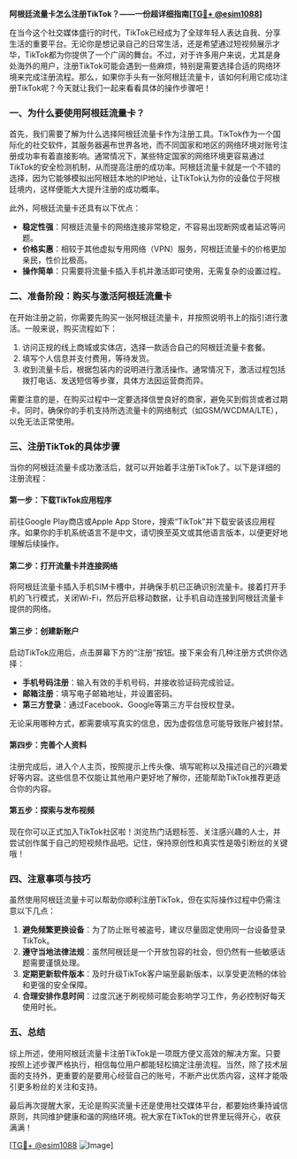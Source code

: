 **阿根廷流量卡怎么注册TikTok？——一份超详细指南[[TG💪+ @esim1088](https://t.me/s/esim1088)]**

在当今这个社交媒体盛行的时代，TikTok已经成为了全球年轻人表达自我、分享生活的重要平台。无论你是想记录自己的日常生活，还是希望通过短视频展示才华，TikTok都为你提供了一个广阔的舞台。不过，对于许多用户来说，尤其是身处海外的用户，注册TikTok可能会遇到一些麻烦，特别是需要选择合适的网络环境来完成注册流程。那么，如果你手头有一张阿根廷流量卡，该如何利用它成功注册TikTok呢？今天就让我们一起来看看具体的操作步骤吧！

### 一、为什么要使用阿根廷流量卡？

首先，我们需要了解为什么选择阿根廷流量卡作为注册工具。TikTok作为一个国际化的社交软件，其服务器遍布世界各地，而不同国家和地区的网络环境对账号注册成功率有着直接影响。通常情况下，某些特定国家的网络环境更容易通过TikTok的安全检测机制，从而提高注册的成功率。阿根廷流量卡就是一个不错的选择，因为它能够模拟出阿根廷本地的IP地址，让TikTok认为你的设备位于阿根廷境内，这样便能大大提升注册的成功概率。

此外，阿根廷流量卡还具有以下优点：
- **稳定性强**：阿根廷流量卡的网络连接非常稳定，不容易出现断网或者延迟等问题。
- **价格实惠**：相较于其他虚拟专用网络（VPN）服务，阿根廷流量卡的价格更加亲民，性价比极高。
- **操作简单**：只需要将流量卡插入手机并激活即可使用，无需复杂的设置过程。

### 二、准备阶段：购买与激活阿根廷流量卡

在开始注册之前，你需要先购买一张阿根廷流量卡，并按照说明书上的指引进行激活。一般来说，购买流程如下：

1. 访问正规的线上商城或实体店，选择一款适合自己的阿根廷流量卡套餐。
2. 填写个人信息并支付费用，等待发货。
3. 收到流量卡后，根据包装内的说明进行激活操作。通常情况下，激活过程包括拨打电话、发送短信等步骤，具体方法因运营商而异。

需要注意的是，在购买过程中一定要选择信誉良好的商家，避免买到假货或者过期卡。同时，确保你的手机支持所选流量卡的网络制式（如GSM/WCDMA/LTE），以免无法正常使用。

### 三、注册TikTok的具体步骤

当你的阿根廷流量卡成功激活后，就可以开始着手注册TikTok了。以下是详细的注册流程：

#### 第一步：下载TikTok应用程序
前往Google Play商店或Apple App Store，搜索“TikTok”并下载安装该应用程序。如果你的手机系统语言不是中文，请切换至英文或其他语言版本，以便更好地理解后续操作。

#### 第二步：打开流量卡并连接网络
将阿根廷流量卡插入手机SIM卡槽中，并确保手机已正确识别流量卡。接着打开手机的飞行模式，关闭Wi-Fi，然后开启移动数据，让手机自动连接到阿根廷流量卡提供的网络。

#### 第三步：创建新账户
启动TikTok应用后，点击屏幕下方的“注册”按钮。接下来会有几种注册方式供你选择：
- **手机号码注册**：输入有效的手机号码，并接收验证码完成验证。
- **邮箱注册**：填写电子邮箱地址，并设置密码。
- **第三方登录**：通过Facebook、Google等第三方平台授权登录。

无论采用哪种方式，都需要填写真实的信息，因为虚假信息可能导致账户被封禁。

#### 第四步：完善个人资料
注册完成后，进入个人主页，按照提示上传头像、填写昵称以及描述自己的兴趣爱好等内容。这些信息不仅能让其他用户更好地了解你，还能帮助TikTok推荐更适合你的内容。

#### 第五步：探索与发布视频
现在你可以正式加入TikTok社区啦！浏览热门话题标签、关注感兴趣的人士，并尝试创作属于自己的短视频作品吧。记住，保持原创性和真实性是吸引粉丝的关键哦！

### 四、注意事项与技巧

虽然使用阿根廷流量卡可以帮助你顺利注册TikTok，但在实际操作过程中仍需注意以下几点：

1. **避免频繁更换设备**：为了防止账号被盗号，建议尽量固定使用同一台设备登录TikTok。
2. **遵守当地法律法规**：虽然阿根廷是一个开放包容的社会，但仍然有一些敏感话题需要谨慎处理。
3. **定期更新软件版本**：及时升级TikTok客户端至最新版本，以享受更流畅的体验和更强的安全保障。
4. **合理安排作息时间**：过度沉迷于刷视频可能会影响学习工作，务必控制好每天使用时长。

### 五、总结

综上所述，使用阿根廷流量卡注册TikTok是一项既方便又高效的解决方案。只要按照上述步骤严格执行，相信每位用户都能轻松搞定注册流程。当然，除了技术层面的支持外，更重要的是要用心经营自己的账号，不断产出优质内容，这样才能吸引更多粉丝的关注和支持。

最后再次提醒大家，无论是购买流量卡还是使用社交媒体平台，都要始终秉持诚信原则，共同维护健康和谐的网络环境。祝大家在TikTok的世界里玩得开心，收获满满！

[[TG💪+ @esim1088](https://t.me/s/esim1088) ![Image](https://i.postimg.cc/4NQfJmqS/Snipaste-2025-05-13-00-14-12.png)]